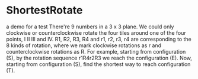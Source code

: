 # ShortestRotate
a demo for a test
There're 9 numbers in a 3 x 3 plane. We could only clockwise or counterclockwise rotate the four tiles around one of the four points, I II III and IV. R1, R2, R3, R4 and r1, r2, r3, r4 are corresponding to the 8 kinds of rotation, where we mark clockwise rotations as r and counterclockwise rotations as R. For example, starting from configuration (S), by the rotation sequence r1R4r2R3 we reach the configuration (E). Now, starting from configuration (S), find the shortest way to reach configuration (T).

